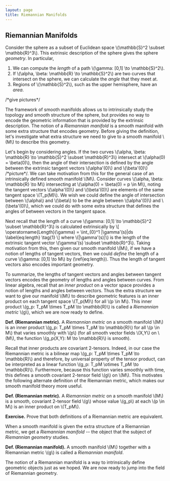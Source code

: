 ```yaml
---
layout: page
title: Riemannian Manifolds
---
```


## Riemannian Manifolds

Consider the sphere as a subset of Euclidean space \\(\mathbb{S}^2 \subset \mathbb{R}^3\\). This extrinsic description of the sphere gives the sphere *geometry*. In particular,
1. We can compute the *length* of a path \\(\gamma: [0,1] \to \mathbb{S}^2\\).
2. If \\(\alpha, \beta: \mathbb{R} \to \mathbb{S}^2\\) are two curves that intersect on the sphere, we can calculate the *angle* that they meet at.
3. Regions of \\(\mathbb{S}^2\\), such as the upper hemisphere, have an *area*.

/\*give pictures\*/

The framework of smooth manifolds allows us to intrinsically study the topology and smooth structure of the sphere, but provides no way to encode the geometric information that is provided by the extrinsic description. The notion of a *Riemannian manifold* is a smooth manifold with some extra structure that encodes geometry. Before giving the definition, let's investigate what extra structure we need to give to a smooth manifold \\(M\\) to describe this geometry.

Let's begin by considering angles. If the two curves \\(\alpha, \beta: \mathbb{R} \to \mathbb{S}^2 \subset \mathbb{R}^3\\) intersect at \\(\alpha(0) = \beta(0)\\), then the angle of their intersection is defined by the angle between the extrinsic tangent vectors \\(\alpha'(0)\\) and \\(\beta'(0)\\) /\*picture\*/. We can take motivation from this for the general case of an intrinsically defined smooth manifold \\(M\\). Consider curves \\(\alpha, \beta: \mathbb{R} \to M\\) intersecting at \\(\alpha(0) = \beta(0) = p \in M\\), noting the tangent vectors \\(\alpha'(0)\\) and \\(\beta'(0)\\) are elements of the same tangent space \\(T_p(M)\\). We wish we could define the angle of intersection between \\(\alpha\\) and \\(\beta\\) to be the angle between \\(\alpha'(0)\\) and \\(\beta'(0)\\), which we could do with some extra structure that defines the angles of between vectors in the tangent space.

Next recall that the length of a curve \\(\gamma: [0,1] \to \mathbb{S}^2 \subset \mathbb{R}^3\\) is calculated extrinsically by
\\[
    \operatorname{Length}(\gamma) = \int_{0}^1 \|\gamma'(s)\|ds
    \label{eq:length}
    \tag{1}
\\]
where \\(|\gamma'(s)|\\) is the length of the extrinsic tangent vector \\(\gamma'(s) \subset \mathbb{R}^3\\). Taking motivation from this, then given our smooth manifold \\(M\\), if we have a notion of lengths of tangent vectors, then we could *define* the length of a curve \\(\gamma: [0,1] \to M\\) by (\ref{eq:length}). Thus the length of tangent vectors also encodes important geometry. 

To summarize, the lengths of tangent vectors and angles between tangent vectors encodes the geometry of lengths and angles between curves. From linear algebra, recall that an *inner product* on a vector space provides a notion of lengths and angles between vectors. Thus the extra structure we want to give our manifold \\(M\\) to describe geometric features is an inner product on each tangent space \\(T_p(M)\\) for all \\(p \in M\\). This inner product \\(g\_p: T\_pM \times T\_pM \to \mathbb{R}\\) is called a *Riemannian metric* \\(g\\), which we are now ready to define.

**Def. (Riemannian metric).** A *Riemannian metric* on a smooth manifold \\(M\\) is an inner product \\(g\_p: T\_pM \times T\_pM \to \mathbb{R}\\) for all \\(p \in M\\) that varies smoothly with \\(p\\) (for all smooth vector fields \\(X,Y\\) on \\(M\\), the function \\(g_p(X,Y): M \to \mathbb{R}\\) is smooth).

Recall that inner products are covariant 2-tensors. Indeed, in our case the Riemannian metric is a bilinear map \\(g\_p: T\_pM \times T\_pM \to \mathbb{R}\\) and therefore, by universal property of the tensor product, can be interpreted as a linear function \\(g\_p: T\_pM \otimes T\_pM \to \mathbb{R}\\). Furthermore, because this function varies smoothly with time, this defines a smooth covariant 2-tensor field \\(g\\) on \\(M\\). This motivates the following alternate definition of the Riemannian metric, which makes our smooth manifold theory more useful.

**Def. (Riemannian metric).** A *Riemannian metric* on a smooth manifold \\(M\\) is a smooth, covariant 2-tensor field \\(g\\) whose value \\(g\_p\\) at each \\(p \in M\\) is an inner product on \\(T_pM\\).

**Exercise.** Prove that both definitions of a Riemannian metric are equivalent.

When a smooth manifold is given the extra structure of a Riemannian metric, we get a *Riemannian manifold* -- the object that the subject of *Riemannian geometry* studies.

**Def. (Riemannian manifold).** A smooth manifold \\(M\\) together with a Riemannian metric \\(g\\) is called a *Riemannian manifold*.

The notion of a Riemannian manifold is a way to intrinsically define geometric objects just as we hoped. We are now ready to jump into the field of Riemannian geometry.

